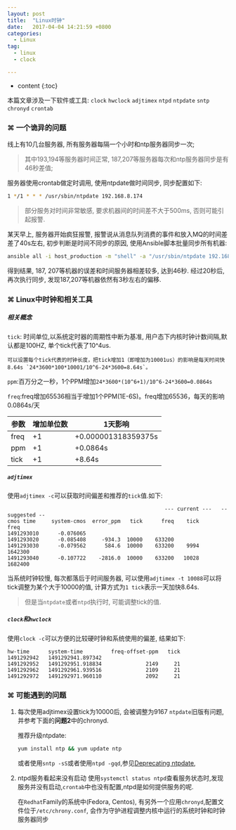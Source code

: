 ```yaml
---
layout: post
title:  "Linux时钟"
date:   2017-04-04 14:21:59 +0800
categories:
  - Linux
tag:
  - linux
  - clock

---
```


* content
{:toc}

本篇文章涉及一下软件或工具:
`clock` `hwclock` `adjtimex` `ntpd` `ntpdate` `sntp` `chronyd` `crontab`

### ⌘ 一个诡异的问题

线上有10几台服务器, 所有服务器每隔一个小时和ntp服务器同步一次;

>其中193,194等服务器时间正常, 187,207等服务器每次和ntp服务器同步是有46秒差值;

服务器使用crontab做定时调用, 使用ntpdate做时间同步, 同步配置如下:
``` sh
1 */1 * * * /usr/sbin/ntpdate 192.168.8.174
```

>部分服务对时间非常敏感, 要求机器间的时间差不大于500ms, 否则可能引起报警.

某天早上, 服务器开始疯狂报警, 报警说从消息队列消费的事件和放入MQ的时间差差了40s左右, 初步判断是时间不同步的原因, 使用Ansible脚本批量同步所有机器:
``` sh
ansible all -i host_production -m "shell" -a "/usr/sbin/ntpdate 192.168.8.174"
```
得到结果, 187, 207等机器的误差和时间服务器相差较多, 达到46秒. 经过20秒后, 再次执行同步, 发现187,207等机器依然有3秒左右的偏移.

### ⌘ Linux中时钟和相关工具

##### 相关概念
`tick`: 时间单位,以系统定时器的周期性中断为基准, 用户态下内核时钟计数间隔,默认都是100HZ, 单个tick代表了10^4us.

    可以设置每个tick代表的时钟长度，把tick增加1（即增加为10001us）的影响是每天时间快8.64s `24*3600*100*10001/10^6-24*3600=8.64s`。

`ppm`:百万分之一秒，1个PPM增加`24*3600*(10^6+1)/10^6-24*3600=0.0864s`

`freq`:freq增加65536相当于增加1个PPM(1E-6S)。freq增加65536，每天的影响0.0864s/天

|参数|	增加单位数	|1天影响|
|---|---|---|
|freq	|+1	|+0.000001318359375s
|ppm|	+1	|+0.0864s
|tick|	+1	|+8.64s

##### `adjtimex`
使用`adjtimex -c`可以获取时间偏差和推荐的`tick`值.如下:
```
                                                  --- current ---   -- suggested --
cmos time     system-cmos  error_ppm   tick      freq    tick      freq
1491293010      -0.076065
1491293020      -0.085408     -934.3  10000    633200
1491293030      -0.079562      584.6  10000    633200    9994   1642300
1491293040      -0.107722    -2816.0  10000    633200   10028   1682400
```

 当系统时钟较慢, 每次都落后于时间服务器, 可以使用`adjtimex -t 10088`可以将tick调整为某个大于10000的值, 计算方式为`1 tick`表示一天加快8.64s.
>但是当`ntpdate`或者`ntpd`执行时, 可能调整tick的值.

##### `clock`和`hwclock`

使用`clock -c`可以方便的比较硬时钟和系统使用的偏差, 结果如下:
```
hw-time      system-time         freq-offset-ppm   tick
1491292942   1491292941.897342
1491292952   1491292951.918834              2149     21
1491292962   1491292961.939516              2109     21
1491292972   1491292971.960110              2092     21
```

### ⌘ 可能遇到的问题
1. 每次使用adjtimex设置tick为10000后, 会被调整为9167
`ntpdate`旧版有问题,并参考下面的**问题2**中的chronyd.

    推荐升级ntpdate:
    ``` sh
    yum install ntp && yum update ntp
    ```

    或者使用`sntp -sS`或者使用`ntpd -gqd`,参见[Deprecating ntpdate](http://support.ntp.org/bin/view/Dev/DeprecatingNtpdate),

2. ntpd服务看起来没有启动
    使用`systemctl status ntpd`查看服务状态时,发现服务并没有启动,`crontab`中也没有配置,ntpd是如何提供服务的呢.

    在`Redhat`Family的系统中(Fedora, Centos), 有另外一个应用`chronyd`,配置文件位于`/etc/chrony.conf`, 会作为守护进程调整内核中运行的系统时钟和时钟服务器同步

